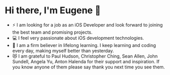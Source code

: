 # Hi there, I'm Eugene 👋 


- ⚡  I am looking for a job as an iOS Developer and look forward to joining the best team and promising projects.
- 💻 I feel very passionate about iOS development technologies.
- 📖 I am a firm believer in lifelong learning. I keep learning and coding every day, making myself better than yesterday.
- 😻  I am grateful to Paul Hudson, Christopher Ching, Sean Allen, John Sundell, Angela Yu, Anton Halenda for their support and inspiration. If you know anyone of them please say thank you next time you see them.  
